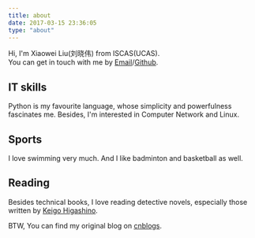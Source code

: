 ```yaml
---
title: about
date: 2017-03-15 23:36:05
type: "about"
---
```


Hi, I'm Xiaowei Liu(刘晓伟) from ISCAS(UCAS).  
You can get in touch with me by [Email](mailto:liu_xiaowei@foxmail.com)/[Github](https://github.com/lxw0109).

## IT skills
Python is my favourite language, whose simplicity and powerfulness fascinates me. Besides, I'm interested in Computer Network and Linux.

## Sports
I love swimming very much. And I like badminton and basketball as well.

## Reading
Besides technical books, I love reading detective novels, especially those written by [Keigo Higashino](https://en.wikipedia.org/wiki/Keigo_Higashino).

BTW, You can find my original blog on [cnblogs](http://www.cnblogs.com/lxw0109).

